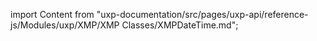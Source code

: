 import Content from "uxp-documentation/src/pages/uxp-api/reference-js/Modules/uxp/XMP/XMP Classes/XMPDateTime.md";

<Content query="product=photoshop"/>